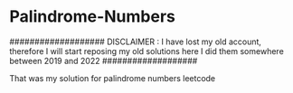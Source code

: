 # Palindrome-Numbers
###################
DISCLAIMER : 
I have lost my old account, therefore I will start reposing my old solutions here
I did them somewhere between 2019 and 2022
###################

That was my solution for palindrome numbers leetcode
